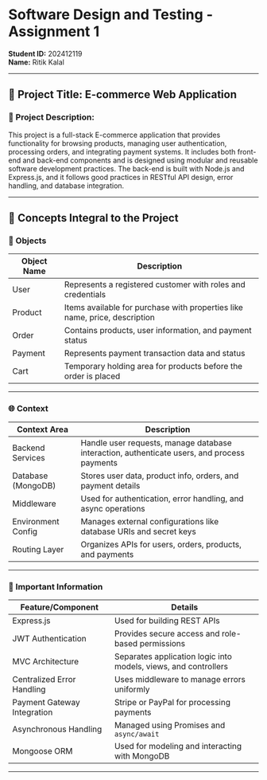 
# Software Design and Testing - Assignment 1

**Student ID:** 202412119  
**Name:** Ritik Kalal  

---

## 📘 Project Title: E-commerce Web Application

### 🔎 Project Description:
This project is a full-stack E-commerce application that provides functionality for browsing products, managing user authentication, processing orders, and integrating payment systems. It includes both front-end and back-end components and is designed using modular and reusable software development practices. The back-end is built with Node.js and Express.js, and it follows good practices in RESTful API design, error handling, and database integration.

---

## 🔧 Concepts Integral to the Project

### 🧱 Objects

| Object Name | Description                                                                 |
|-------------|-----------------------------------------------------------------------------|
| User        | Represents a registered customer with roles and credentials                 |
| Product     | Items available for purchase with properties like name, price, description  |
| Order       | Contains products, user information, and payment status                     |
| Payment     | Represents payment transaction data and status                              |
| Cart        | Temporary holding area for products before the order is placed              |

---

### 🌐 Context

| Context Area        | Description                                                                 |
|---------------------|-----------------------------------------------------------------------------|
| Backend Services    | Handle user requests, manage database interaction, authenticate users, and process payments |
| Database (MongoDB)  | Stores user data, product info, orders, and payment details                 |
| Middleware          | Used for authentication, error handling, and async operations               |
| Environment Config  | Manages external configurations like database URIs and secret keys          |
| Routing Layer       | Organizes APIs for users, orders, products, and payments                    |

---

### 📌 Important Information

| Feature/Component        | Details                                                                 |
|--------------------------|-------------------------------------------------------------------------|
| Express.js               | Used for building REST APIs                                             |
| JWT Authentication       | Provides secure access and role-based permissions                      |
| MVC Architecture         | Separates application logic into models, views, and controllers         |
| Centralized Error Handling | Uses middleware to manage errors uniformly                            |
| Payment Gateway Integration | Stripe or PayPal for processing payments                            |
| Asynchronous Handling    | Managed using Promises and `async/await`                                |
| Mongoose ORM             | Used for modeling and interacting with MongoDB                          |

---
